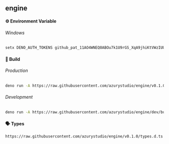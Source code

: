 ## engine

#### ⚙️ Environment Variable

###### Windows

```bash
setx DENO_AUTH_TOKENS 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@raw.githubusercontent.com
```

#### 👷 Build

###### Production

```bash
deno run -A https://raw.githubusercontent.com/azurystudio/engine/v0.1.0/build.ts
```

###### Development

```bash
deno run -A https://raw.githubusercontent.com/azurystudio/engine/dev/build.ts
```

#### 🗣️ Types

```
https://raw.githubusercontent.com/azurystudio/engine/v0.1.0/types.d.ts
```
